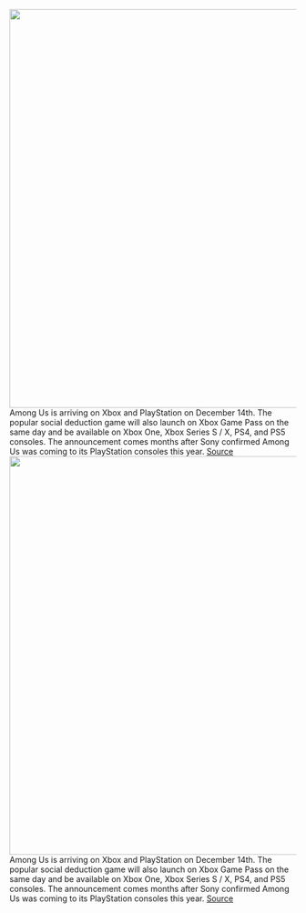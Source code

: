 <img src='https://cdn.vox-cdn.com/thumbor/-CQPFXhhQdAebS7Fa9pX6XmHWEE=/0x0:1920x1080/1200x800/filters:focal(807x387:1113x693)/cdn.vox-cdn.com/uploads/chorus_image/image/70026537/Among_Us_Hero_JPG.0.jpg' width='700px' /><br/>
Among Us is arriving on Xbox and PlayStation on December 14th. The popular social deduction game will also launch on Xbox Game Pass on the same day and be available on Xbox One, Xbox Series S / X, PS4, and PS5 consoles. The announcement comes months after Sony confirmed Among Us was coming to its PlayStation consoles this year.
<a href='https://www.theverge.com/2021/10/21/22738583/among-us-xbox-playstation-game-pass-release-date'> Source <a/><img src='https://cdn.vox-cdn.com/thumbor/-CQPFXhhQdAebS7Fa9pX6XmHWEE=/0x0:1920x1080/1200x800/filters:focal(807x387:1113x693)/cdn.vox-cdn.com/uploads/chorus_image/image/70026537/Among_Us_Hero_JPG.0.jpg' width='700px' /><br/>
Among Us is arriving on Xbox and PlayStation on December 14th. The popular social deduction game will also launch on Xbox Game Pass on the same day and be available on Xbox One, Xbox Series S / X, PS4, and PS5 consoles. The announcement comes months after Sony confirmed Among Us was coming to its PlayStation consoles this year.
<a href='https://www.theverge.com/2021/10/21/22738583/among-us-xbox-playstation-game-pass-release-date'> Source <a/>